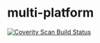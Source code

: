 # multi-platform

<a href="https://scan.coverity.com/projects/renebarto-multi-platform">
  <img alt="Coverity Scan Build Status"
       src="https://scan.coverity.com/projects/15603/badge.svg"/>
</a>
